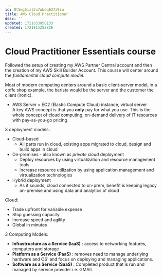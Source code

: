 ```yaml
---
id: 8t5mg5izl3u7wbeq637z9iu
title: AWS Cloud Practitioner
desc: ''
updated: 1721833058133
created: 1721815252826
---
```

# Cloud Practitioner Essentials course
Followed the setup of creating my AWS Partner Central account and then the creation of my AWS Skill Builder Account. This course will center around the *fundamental cloud compute model*.

Most of modern computing centers around a basic client-server model, in a coffe shop example, the barista would be the server and the customer the client (ironic). 
- AWS Server = EC2 (Elastic Compute Cloud) instance, virtual server
<br>A key AWS concept is that you **only** pay for what you use.
This is the whole concept of cloud computing, on-demand delivery of IT resources with pay-as-you-go pricing.

3 deployment models:
- Cloud-based
    - All parts run in cloud, existing apps migrated to cloud, design and build apps in cloud
- On-premises - also known as *private cloud* deployment
    - Deploy resources by using virtualization and resource management tools
    - Increase resource utilization by using application management and virtualization technologies
- Hybrid deployment
    - As it sounds, cloud connected to on-prem, benefit is keeping legacy on-premise and using data and analytics of cloud

Cloud:
- Trade upfront for variable expense
- Stop guessing capacity
- Increase speed and agility
- Global in minutes

3 Computing Models:
- **Infrastructure as a Service (IaaS)** : access to networking features, computers and storage
- **Platform as a Service (PaaS)** : removes need to manage underlying hardware and OS' and focus on deploying and managing applications.
- **Software as a Service (SaaS)** : Completed product that is run and managed by service provider i.e. GMAIL